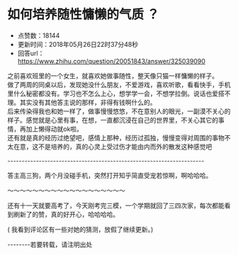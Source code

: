 # 如何培养随性慵懒的气质 ？
- 点赞数：18144
- 更新时间：2018年05月26日22时37分48秒
- 回答url：https://www.zhihu.com/question/20051843/answer/325039090
<body>
 <p data-pid="CHWZdvB9">之前喜欢班里的一个女生，就喜欢她做事随性，整天像只猫一样慵懒的样子。<br>
   做了两周的同桌以后，发现她没什么朋友，不爱游戏，喜欢听歌，看看快手，手机里什么秘密都没有。学习也不怎么上心，想学学一会，不想学拉倒。说话也爱搭不理。其实没有其他答主说的那样，非得有钱啊什么的。<br>
   后来传染得我也和她一样了，做事慢慢悠悠，不在意别人的眼光，一副漠不关心的样子。感觉就是心里有事，在想，一直都沉浸在自己的世界里，不关心其它的事情，再加上懒得动就ok啦。<br>
   还有就是真的经历过绝望吧，感情上那种，经历过孤独，慢慢变得对周围的事物不太在意，这不是培养的，真的心灵上受过伤才能由内而外的散发这种感觉吧</p>
 <p data-pid="CtjwkuyM">---------------------------------------------------------------------</p>
 <p data-pid="JpyyXy2T">答主高三狗，两个月没碰手机，突然打开知乎简直受宠若惊啊，啊哈哈哈。</p>
 <p data-pid="pKImV5Ub">～～～～～～～～～～～～～～～～～～～</p>
 <p data-pid="UMeycQJe">还有十一天就要高考了，今天刚考完三模，一个学期就回了三四次家，每次都能看到刷新了的赞，真的好开心，哈哈哈哈。</p>
 <p data-pid="vHKom8TL">( 我看到评论区有一些对她的猜测，放假了继续更新。)</p>
 <p data-pid="YooFgS8P">--------若要转载，请注明出处</p>
</body>
